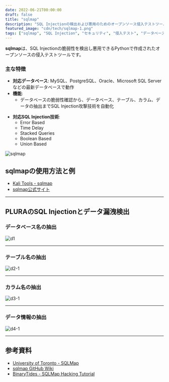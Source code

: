 ```yaml
---
date: 2022-06-21T00:00:00
draft: false
title: "sqlmap"
description: "SQL Injectionの検出および悪用のためのオープンソース侵入テストツール"
featured_image: "cdn/tech/sqlmap-1.png"
tags: ["sqlmap", "SQL Injection", "セキュリティ", "侵入テスト", "データベース"]
---
```


**sqlmap**は、SQL Injectionの脆弱性を検出し悪用できるPythonで作成されたオープンソースの侵入テストツールです。

### 主な特徴
- **対応データベース**: MySQL、PostgreSQL、Oracle、Microsoft SQL Serverなどの最新データベースで動作
- **機能**:
  - データベースの脆弱性確認から、データベース、テーブル、カラム、データの抽出までSQL Injection攻撃技術を自動化

 <!--more-->

- **対応SQL Injection技術**:
  - Error Based
  - Time Delay
  - Stacked Queries
  - Boolean Based
  - Union Based

![sqlmap](https://blog.plura.io/cdn/tech/sqlmap-1.png)

## sqlmapの使用方法と例

- [Kali Tools - sqlmap](https://www.kali.org/tools/sqlmap/)
- [sqlmap公式サイト](https://sqlmap.org/)

---

## PLURAのSQL Injectionとデータ漏洩検出

### データベース名の抽出

![d1](https://github.com/user-attachments/assets/fa668e3f-ab17-4e3b-be96-f947716257e5)

---

### テーブル名の抽出

![d2-1](https://github.com/user-attachments/assets/33426029-c1ed-4c33-bd41-04c5dc14c1d0)

---

### カラム名の抽出

![d3-1](https://github.com/user-attachments/assets/c42a4261-7532-4a58-9a88-fea6d1b8c518)

---

### データ情報の抽出

![d4-1](https://github.com/user-attachments/assets/67351212-0d91-4f29-aded-ccbde1061edc)

---

## 参考資料

- [University of Toronto - SQLMap](http://www.cs.toronto.edu/~arnold/427/15s/csc427/tools/sqlmap/index.html)
- [sqlmap GitHub Wiki](https://github.com/sqlmapproject/sqlmap/wiki/Usage)
- [BinaryTides - SQLMap Hacking Tutorial](https://www.binarytides.com/sqlmap-hacking-tutorial)
